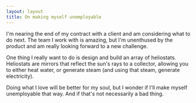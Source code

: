 ```yaml
---
layout: layout
title: On making myself unemployable
---
```


I'm nearing the end of my contract with a client and am considering what to do next. The team I work with is amazing, but I'm unenthused by the product and am really looking forward to a new challenge.

One thing I really want to do is design and build an array of heliostats. Heliostats are mirrors that reflect the sun's rays to a collector, allowing you to either heat water, or generate steam (and using that steam, generate electricity).

Doing what I love will be better for my soul, but I wonder if I'll make myself unemployable that way. And if that's not necessarily a bad thing.